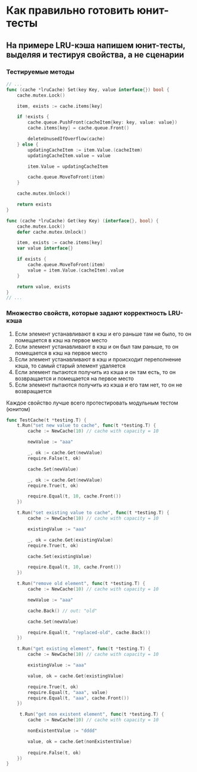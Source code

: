 # Как правильно готовить юнит-тесты

## На примере LRU-кэша напишем юнит-тесты, выделяя и тестируя свойства, а не сценарии

### Тестируемые методы
~~~go
// ...
func (cache *lruCache) Set(key Key, value interface{}) bool {
	cache.mutex.Lock()

	item, exists := cache.items[key]

	if !exists {
		cache.queue.PushFront(cacheItem{key: key, value: value})
		cache.items[key] = cache.queue.Front()

		deleteUnusedIfOverflow(cache)
	} else {
		updatingCacheItem := item.Value.(cacheItem)
		updatingCacheItem.value = value

		item.Value = updatingCacheItem

		cache.queue.MoveToFront(item)
	}

	cache.mutex.Unlock()

	return exists
}

func (cache *lruCache) Get(key Key) (interface{}, bool) {
	cache.mutex.Lock()
	defer cache.mutex.Unlock()

	item, exists := cache.items[key]
	var value interface{}

	if exists {
		cache.queue.MoveToFront(item)
		value = item.Value.(cacheItem).value
	}

	return value, exists
}
// ...
~~~

### Множество свойств, которые задают корректность LRU-кэша

1. Если элемент устанавливают в кэш и его раньше там не было, то он помещается в кэш на первое место
2. Если элемент устанавливают в кэш и он был там раньше, то он помещается в кэш на первое место
3. Если элемент устанавливают в кэш и происходит переполнение кэша, то самый старый элемент удаляется
4. Если элемент пытаются получить из кэша и он там есть, то он возвращается и помещается на первое место
5. Если элемент пытаются получить из кэша и его там нет, то он не возвращается

Каждое свойство лучше всего протестировать модульным тестом (юнитом) 



~~~go
func TestCache(t *testing.T) {
	t.Run("set new value to cache", func(t *testing.T) {
		cache := NewCache(10) // cache with capacity = 10

        newValue := "aaa"

		_, ok := cache.Get(newValue)
		require.False(t, ok)

		cache.Set(newValue)

        _, ok := cache.Get(newValue)
		require.True(t, ok)

        require.Equal(t, 10, cache.Front())
	})

	t.Run("set existing value to cache", func(t *testing.T) {
		cache := NewCache(10) // cache with capacity = 10

        existingValue := "aaa"

		_, ok = cache.Get(existingValue)
        require.True(t, ok)

        cache.Set(existingValue)

        require.Equal(t, 10, cache.Front())
	})

    t.Run("remove old element", func(t *testing.T) {
		cache := NewCache(10) // cache with capacity = 10

        newValue := "aaa"

        cache.Back() // out: "old"

        cache.Set(newValue)

        require.Equal(t, "replaced-old", cache.Back())
	})

    t.Run("get existing element", func(t *testing.T) {
		cache := NewCache(10) // cache with capacity = 10

        existingValue := "aaa"

		value, ok = cache.Get(existingValue)

        require.True(t, ok)
        require.Equal(t, "aaa", value)
        require.Equal(t, "aaa", cache.Front())
	})

     t.Run("get non existent element", func(t *testing.T) {
		cache := NewCache(10) // cache with capacity = 10

        nonExistentValue := "dddd"

		value, ok = cache.Get(nonExistentValue)
        
        require.False(t, ok)
	})
}
~~~